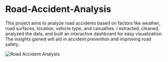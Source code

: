 # Road-Accident-Analysis
This project aims to analyze road accidents based on factors like weather, road surfaces, location, vehicle type, and casualties. I extracted, cleaned, analyzed the data, and built an interactive dashboard for easy visualization. The insights gained will aid in accident prevention and improving road safety.


![Road Accident Analysis](https://github.com/Shruti-Anil-Wani/Road-Accident-Analysis/assets/88943184/b4cfb562-285a-4894-b3ac-c3e76b3a608d)
